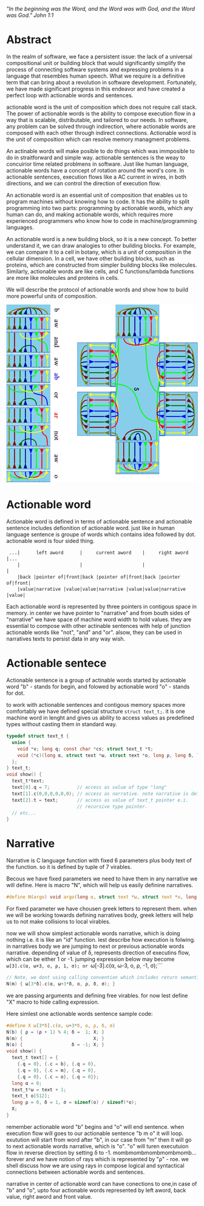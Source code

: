 *"In the beginning was the Word, and the Word was with God, and the Word was God." John 1:1*

# Abstract
In the realm of software, we face a persistent issue: the lack of a universal compositional unit or building block that would significantly simplify the process of connecting software systems and expressing problems in a language that resembles human speech. What we require is a definitive term that can bring about a revolution in software development. Fortunately, we have made significant progress in this endeavor and have created a perfect loop with actionable words and sentences.

 actionable word is the unit of composition which does not require call stack. The power of actionable words is the ability to compose execution flow in a way that is scalable, distributable, and tailored to our needs. In software, any problem can be solved through indirection, where actionable words are composed with each other through indirect connections. 
Actionable word is the unit of composition which can resolve memory managment problems.

An actinable words will make posible to do things which was immposible to do in straitforward and simple way.  actionable sentences is the weay to concuirior time related problmens in software.
Just like human language, actionable words have a concept of rotation around the word's core. In actionable sentences, execution flows like a AC current in wires, in both directions, and we can control the direction of execution flow. 

An actionable word is an essential unit of composition that enables us to program machines without knowing how to code. It has the ability to split programming into two parts: programming by actionable words, which any human can do, and making actionable words, which requires more experienced programmers who know how to code in machine/programming languages.

An actionable word is a new building block, so it is a new concept. To better understand it, we can draw analogies to other building blocks. For example, we can compare it to a cell in botany, which is a unit of composition in the cellular dimension. In a cell, we have other building blocks, such as proteins, which are constructed from simpler building blocks like molecules. Similarly, actionable words are like cells, and C functions/lambda functions are more like molecules and proteins in cells.

We will describe the protocol of actionable words and show how to build more powerful units of composition.

<p align="center">
  <img src="https://raw.githubusercontent.com/Antares007/a_word/main/a_word.png?token=GHSAT0AAAAAAB7AAMGSZIMOCSJWEE5TNDTOZAA2H6Q" alt="a word"/>
</p>

# Actionable word
Actionable word is defined in terms of actionable sentence and actionable sentence includes defionition of actionable word. just like in human language sentence is groupe of words which contains idea followed by dot. actionable word is four sided thing.
```
 ...|      left aword      |     current aword    |     right aword      |...
    |                      |                      |                      |
    |back |pointer of|front|back |pointer of|front|back |pointer of|front|
    |value|narrative |value|value|narrative |value|value|narrative |value|
``` 
Each actionable word is represented by three pointers in contigous space in memory. in center we have pointer to "narrative" and from bouth sides of "narrative" we have space of machine word width to hold values. they are essential to compose with other actinable sentences with help of junction actionable words like "not", "and" and "or". alsow, they can be used in narratives texts to persist data in any way wish.

# Actionable sentece
Actionable sentence is a group of actinable words started by actionable word "b" - stands for begin, and folowed by actionable word "o" - stands for dot.

to work with actionable sentences and contigous memory spaces more comfortably we have defined special structure ```struct text_t;```. it is one machine word in lenght and gives us ability to access values as predefined types without casting them in standard way.

``` c
typedef struct text_t {
  union {
    void *v; long q; const char *cs; struct text_t *t;
    void (*c)(long α, struct τext *ω, struct τext *ο, long ρ, long δ, long σ);
  };
} text_t;
void show() {
  text_t*text;
  text[0].q = 7;          // access as value of type "long" 
  text[1].c(0,0,0,0,0,0); // access as narrative. note narrative is defined below.
  text[2].t = text;       // access as value of text_t pointer e.i.
                          // recursive type pointer.
  // etc...
}
```

# Narrative
Narrative is C language function with fixed 6 parameters plus body text of the function. so it is defined by tuple of 7 virables.

Becous we have fixed parameters we need to have them in any narrative we will define.
Here is macro "N", which will help us easily definine narratives.
``` c
#define N(argo) void argo(long α, struct τext *ω, struct τext *ο, long ρ, long δ, long σ)
```
For fixed parameter we have chousen greek letters to represent them. when we will be working towards defining narratives body, greek letters will help us to not make collisions to local virables.

now we will show simplest actionable words narrative, which is doing nothing i.e. it is like an "id" function.
lest describe how execution is folwing. in narratives body we are jumping to next or previous actionable words narrative. depending of value of δ, represents direction of executins flow, which can be either 1 or -1. jumping expression below may become ```ω[3].c(α, ω+3, ο, ρ, 1, σ); or ```ω[-3].c(α, ω-3, ο, ρ, -1, σ);```
``` c
// Note, we dont using calling convention which includes return semantics and call stack.
N(m) { ω[3*δ].c(α, ω+3*δ, ο, ρ, δ, σ); }
```
we are passing arguments and defining free virables. for now lest define "X" macro to hide calling expression.

Here simlest one actionable words sentence sample code:
``` c
#define X ω[3*δ].c(α, ω+3*δ, ο, ρ, δ, σ)
N(b) { ρ = (ρ + 1) % 4; δ =  1; X; }
N(m) {                          X; }
N(o) {                  δ = -1; X; }
void show() {
  text_t text[] = {
    {.q = 0}, {.c = b}, {.q = 0},
    {.q = 0}, {.c = m}, {.q = 0},
    {.q = 0}, {.c = o}, {.q = 0}};
  long α = 0;
  text_t*ω = text + 1;
  text_t ο[512];
  long ρ = 0, δ = 1, σ = sizeof(ο) / sizeof(*ο);
  X;
}
```
remember actionable word "b" begins and "o" will end sentence. when execution flow will goes to  our actionable sentence "b m o" it will loop. exutution will start from word after "b", in our case from "m" then it will go to next actionable words narrative, which is "o". "o" will turen executuion flow in reverse direction by setting δ to -1. mombmombmombmombmomb... forever and we have notion of rays which is represented by "ρ" - roe. we shell discuss how we are using rays in compose logical and syntactical connections between actionable words and sentences.


narrative in center of actionable word can have conections to one,in case of "b" and "o", upto four actionable words represented by left aword, back value, right aword and front value.

